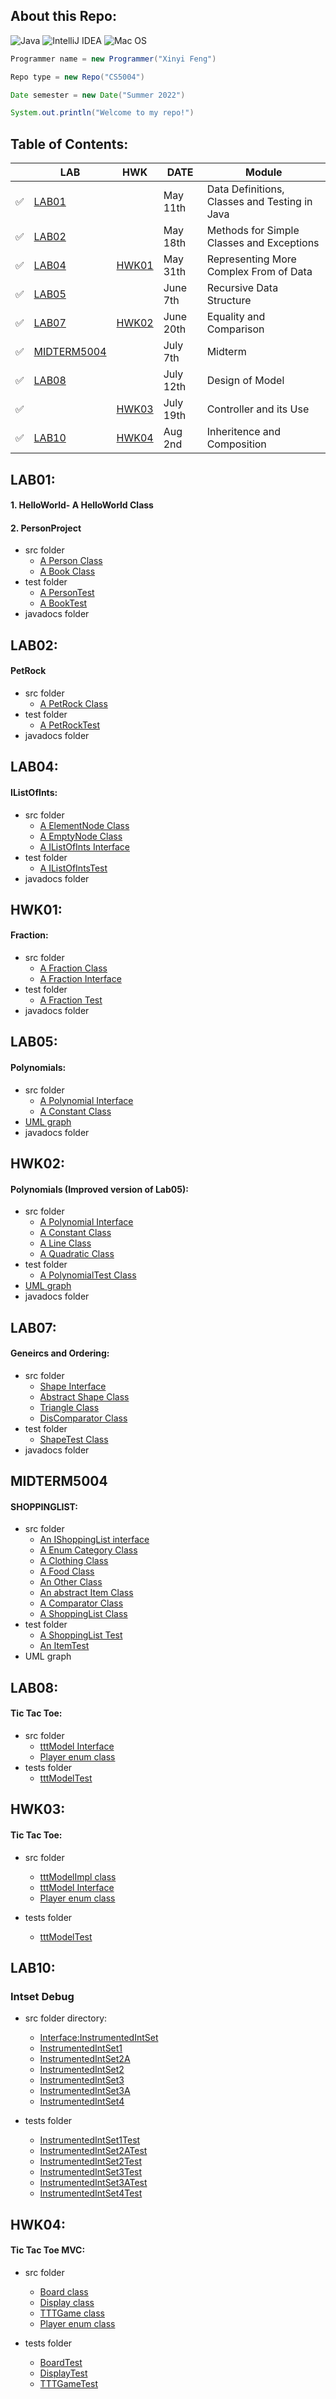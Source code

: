 ## About this Repo:
![Java](https://img.shields.io/badge/java-%23ED8B00.svg?style=for-the-badge&logo=java&logoColor=white)
![IntelliJ IDEA](https://img.shields.io/badge/IntelliJIDEA-000000.svg?style=for-the-badge&logo=intellij-idea&logoColor=white)
![Mac OS](https://img.shields.io/badge/mac%20os-000000?style=for-the-badge&logo=macos&logoColor=F0F0F0)
 ```java
 Programmer name = new Programmer("Xinyi Feng")
 
 Repo type = new Repo("CS5004")
 
 Date semester = new Date("Summer 2022")
 
 System.out.println("Welcome to my repo!")
 
 ```

## Table of Contents:
|                   |     LAB                 |     HWK              |    DATE          |    Module                                   |
|-------------------|-------------------------|--------------------- |------------------|---------------------------------------------|
| :white_check_mark:| [LAB01](#lab01)         |                      |   May 11th       |Data Definitions, Classes and Testing in Java|
| :white_check_mark:| [LAB02](#lab02)         |                      |   May 18th       |Methods for Simple Classes and Exceptions    |
| :white_check_mark:| [LAB04](#lab04)         |  [HWK01](#hwk01)     |   May 31th       |Representing More Complex From of Data       |
| :white_check_mark:| [LAB05](#lab05)         |                      |   June 7th       |Recursive Data Structure                     |
| :white_check_mark:| [LAB07](#lab07)         |  [HWK02](#hwk02)     |   June 20th      |Equality and Comparison                      |
| :white_check_mark:| [MIDTERM5004](#midterm5004) |                  | July 7th         | Midterm                                     |
| :white_check_mark:| [LAB08](#lab08)         |                      |    July 12th     |  Design of Model                            |
| :white_check_mark:|                         |    [HWK03](#hwk03)   |    July 19th     |  Controller and its Use                     |
| :white_check_mark:| [LAB10](#lab10)         |    [HWK04](#hwk04)   |    Aug 2nd       |  Inheritence and Composition                |
 
## LAB01: 
 #### 1. HelloWorld- A HelloWorld Class
 #### 2. PersonProject 
   - src folder 
      - [A Person Class](https://github.com/FentPams/cs_5004/blob/main/LAB01/PersonProject/src/Person.java) 
      - [A Book Class](https://github.com/FentPams/cs_5004/blob/main/LAB01/PersonProject/src/Book.java)
   - test folder 
      - [A PersonTest](https://github.com/FentPams/cs_5004/blob/main/LAB01/PersonProject/test/PersonTest.java) 
      - [A BookTest](https://github.com/FentPams/cs_5004/blob/main/LAB01/PersonProject/test/BookTest.java)
   - javadocs folder 
## LAB02: 
 #### PetRock
   - src folder 
      - [A PetRock Class](https://github.com/FentPams/cs_5004/blob/main/LAB02/PetRock/src/PetRock.java)
   - test folder 
      - [A PetRockTest](https://github.com/FentPams/cs_5004/blob/main/LAB02/PetRock/tests/PetRockTest.java) 
   - javadocs folder 
## LAB04: 
#### IListOfInts:
   - src folder 
      - [A ElementNode Class](https://github.com/FentPams/cs_5004/blob/main/LAB04/IListOfInts/src/ElementNode.java)
      - [A EmptyNode Class](https://github.com/FentPams/cs_5004/blob/main/LAB04/IListOfInts/src/EmptyNode.java)
      - [A IListOfInts Interface](https://github.com/FentPams/cs_5004/blob/main/LAB04/IListOfInts/src/IListOfInts.java)
   - test folder 
      - [A IListOfIntsTest](https://github.com/FentPams/cs_5004/blob/main/LAB04/IListOfInts/tests/IListOfIntsTest.java)
   - javadocs folder
## HWK01: 
####  Fraction:
   - src folder 
      - [A Fraction Class](https://github.com/FentPams/cs_5004/blob/main/HWK01/Fraction/src/Fraction.java)
      - [A Fraction Interface](https://github.com/FentPams/cs_5004/blob/main/HWK01/Fraction/src/FractionInterface.java)
   - test folder 
      - [A Fraction Test](https://github.com/FentPams/cs_5004/blob/main/HWK01/Fraction/tests/FractionTest.java)
   - javadocs folder
## LAB05: 
#### Polynomials:
   - src folder 
      - [A Polynomial Interface](https://github.com/FentPams/cs_5004/blob/main/LAB05/Polynomials/src/Polynomial.java)
      - [A Constant Class](https://github.com/FentPams/cs_5004/blob/main/LAB05/Polynomials/src/Constant.java)
   - [UML graph](https://github.com/FentPams/cs_5004/blob/main/LAB05/Polynomials/Polynomials.png)
   - javadocs folder
    
## HWK02: 
#### Polynomials (Improved version of Lab05):
   - src folder 
      - [A Polynomial Interface](https://github.com/FentPams/cs_5004/blob/main/HWK02/Polynomials/src/Polynomial.java)
      - [A Constant Class](https://github.com/FentPams/cs_5004/blob/main/HWK02/Polynomials/src/Constant.java)
      - [A Line Class](https://github.com/FentPams/cs_5004/blob/main/HWK02/Polynomials/src/Line.java)
      - [A Quadratic Class](https://github.com/FentPams/cs_5004/blob/main/HWK02/Polynomials/src/Quadratic.java)
   - test folder 
      - [A PolynomialTest Class](https://github.com/FentPams/cs_5004/blob/main/HWK02/Polynomials/tests/PolynomialTest.java)
   - [UML graph](https://github.com/FentPams/cs_5004/blob/main/HWK02/Polynomials/Polynomials%20(1).png)
   - javadocs folder
## LAB07: 
#### Geneircs and Ordering:
   - src folder 
      - [Shape Interface](https://github.com/FentPams/cs_5004/blob/main/LAB07/src/Shape.java)
      - [Abstract Shape Class](https://github.com/FentPams/cs_5004/blob/main/LAB07/src/AbstractShape.java)
      - [Triangle Class](https://github.com/FentPams/cs_5004/blob/main/LAB07/src/Triangle.java)
      - [DisComparator Class](https://github.com/FentPams/cs_5004/blob/main/LAB07/src/DistComparator.java)
   - test folder
      - [ShapeTest Class](https://github.com/FentPams/cs_5004/blob/main/LAB07/tests/ShapeTest.java)
   - javadocs folder
 ## MIDTERM5004
#### SHOPPINGLIST:
   - src folder 
      - [An IShoppingList interface](https://github.com/FentPams/cs_5004/blob/main/MIDTERM5004/src/IShoppingList.java)
      - [A Enum Category Class](https://github.com/FentPams/cs_5004/blob/main/MIDTERM5004/src/Category.java)
      - [A Clothing Class](https://github.com/FentPams/cs_5004/blob/main/MIDTERM5004/src/Clothing.java)
      - [A Food Class](https://github.com/FentPams/cs_5004/blob/main/MIDTERM5004/src/Food.java)
      - [An Other Class](https://github.com/FentPams/cs_5004/blob/main/MIDTERM5004/src/Other.java)
      - [An abstract Item Class](https://github.com/FentPams/cs_5004/blob/main/MIDTERM5004/src/Item.java)
      - [A Comparator Class](https://github.com/FentPams/cs_5004/blob/main/MIDTERM5004/src/ItemImportanceComparator.java)
      - [A ShoppingList Class](https://github.com/FentPams/cs_5004/blob/main/MIDTERM5004/src/ShoppingList.java)
   - test folder 
      - [A ShoppingList Test](https://github.com/FentPams/cs_5004/blob/main/MIDTERM5004/tests/ShoppingListTest.java)
      - [An ItemTest](https://github.com/FentPams/cs_5004/blob/main/MIDTERM5004/tests/ItemTest.java)
   - UML graph
 
## LAB08:
#### Tic Tac Toe:
   - src folder 
     - [tttModel Interface](https://github.com/FentPams/cs_5004/blob/main/LAB08/src/Player.java)
     - [Player enum class](https://github.com/FentPams/cs_5004/blob/main/LAB08/src/tttModel.java)
   - tests folder
     - [tttModelTest](https://github.com/FentPams/cs_5004/tree/main/LAB08/tests)
## HWK03:
#### Tic Tac Toe:
   - src folder 
     - [tttModelImpl class](https://github.com/FentPams/cs_5004/blob/main/HWK03/src/tttModelImpl.java)
     - [tttModel Interface](https://github.com/FentPams/cs_5004/blob/main/HWK03/src/tttModel.java)
     - [Player enum class](https://github.com/FentPams/cs_5004/blob/main/HWK03/src/Player.java)
     
   - tests folder
     - [tttModelTest](https://github.com/FentPams/cs_5004/blob/main/HWK03/tests/tttModelTest.java)
## LAB10:
### Intset Debug
   - src folder directory:
     - [Interface:InstrumentedIntSet](https://github.com/FentPams/cs_5004/blob/main/LAB10/src/InstrumentedIntSet.java)
     - [InstrumentedIntSet1](https://github.com/FentPams/cs_5004/blob/main/LAB10/src/InstrumentedIntSet1.java)
     - [InstrumentedIntSet2A](https://github.com/FentPams/cs_5004/blob/main/LAB10/src/InstrumentedIntSet2A.java)
     - [InstrumentedIntSet2](https://github.com/FentPams/cs_5004/blob/main/LAB10/src/InstrumentedIntSet2A.java)
     - [InstrumentedIntSet3](https://github.com/FentPams/cs_5004/blob/main/LAB10/src/InstrumentedIntSet3.java)
     - [InstrumentedIntSet3A](https://github.com/FentPams/cs_5004/blob/main/LAB10/src/InstrumentedIntSet3A.java)
     - [InstrumentedIntSet4](https://github.com/FentPams/cs_5004/blob/main/LAB10/src/InstrumentedIntSet4.java)
        
   - tests folder
     - [InstrumentedIntSet1Test](https://github.com/FentPams/cs_5004/blob/main/LAB10/tests/InstrumentedIntSet1Test.java)
     - [InstrumentedIntSet2ATest](https://github.com/FentPams/cs_5004/blob/main/LAB10/tests/InstrumentedIntSet2ATest.java)
     - [InstrumentedIntSet2Test](https://github.com/FentPams/cs_5004/blob/main/LAB10/tests/InstrumentedIntSet2Test.java)
     - [InstrumentedIntSet3Test](https://github.com/FentPams/cs_5004/blob/main/LAB10/tests/InstrumentedIntSet3Test.java)
     - [InstrumentedIntSet3ATest](https://github.com/FentPams/cs_5004/blob/main/LAB10/tests/InstrumentedIntSet3ATest.java)
     - [InstrumentedIntSet4Test](https://github.com/FentPams/cs_5004/blob/main/LAB10/tests/InstrumentedIntSet4Test.java)
  ## HWK04:
#### Tic Tac Toe MVC:
   - src folder 
     - [Board class](https://github.com/FentPams/cs_5004/blob/main/HWK04/src/Board.java)
     - [Display class](https://github.com/FentPams/cs_5004/blob/main/HWK04/src/Display.java)
     - [TTTGame class](https://github.com/FentPams/cs_5004/blob/main/HWK04/src/TTTGame.java)
     - [Player enum class](https://github.com/FentPams/cs_5004/blob/main/HWK04/src/Player.java)
     
   - tests folder
     - [BoardTest](https://github.com/FentPams/cs_5004/blob/main/HWK04/tests/BoardTest.java)
     - [DisplayTest](https://github.com/FentPams/cs_5004/blob/main/HWK04/tests/DisplayTest.java)
     - [TTTGameTest](https://github.com/FentPams/cs_5004/blob/main/HWK04/tests/TTTGameTest.java)
